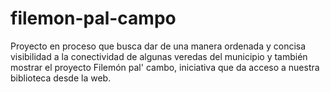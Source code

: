 # filemon-pal-campo
Proyecto en proceso que busca dar de una manera ordenada y concisa visibilidad a la conectividad de algunas veredas del municipio y también mostrar el proyecto Filemón pal' cambo, iniciativa que da acceso a nuestra biblioteca desde la web.  
